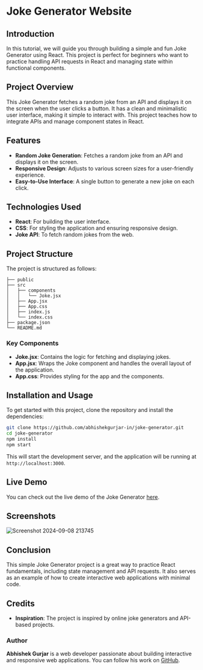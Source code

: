 # Joke Generator Website

## Introduction

In this tutorial, we will guide you through building a simple and fun Joke Generator using React. This project is perfect for beginners who want to practice handling API requests in React and managing state within functional components.

## Project Overview

This Joke Generator fetches a random joke from an API and displays it on the screen when the user clicks a button. It has a clean and minimalistic user interface, making it simple to interact with. This project teaches how to integrate APIs and manage component states in React.

## Features

- **Random Joke Generation**: Fetches a random joke from an API and displays it on the screen.
- **Responsive Design**: Adjusts to various screen sizes for a user-friendly experience.
- **Easy-to-Use Interface**: A single button to generate a new joke on each click.

## Technologies Used

- **React**: For building the user interface.
- **CSS**: For styling the application and ensuring responsive design.
- **Joke API**: To fetch random jokes from the web.

## Project Structure

The project is structured as follows:

```
├── public
├── src
│   ├── components
│   │   └── Joke.jsx
│   ├── App.jsx
│   ├── App.css
│   ├── index.js
│   └── index.css
├── package.json
└── README.md
```

### Key Components

- **Joke.jsx**: Contains the logic for fetching and displaying jokes.
- **App.jsx**: Wraps the Joke component and handles the overall layout of the application.
- **App.css**: Provides styling for the app and the components.


## Installation and Usage

To get started with this project, clone the repository and install the dependencies:

```bash
git clone https://github.com/abhishekgurjar-in/joke-generator.git
cd joke-generator
npm install
npm start
```

This will start the development server, and the application will be running at `http://localhost:3000`.

## Live Demo

You can check out the live demo of the Joke Generator [here](https://github.com/abhishekgurjar-in/joke-generator.git).

## Screenshots

![Screenshot 2024-09-08 213745](https://github.com/user-attachments/assets/b4874802-6b4d-49ea-b4e0-70205283a277)



## Conclusion

This simple Joke Generator project is a great way to practice React fundamentals, including state management and API requests. It also serves as an example of how to create interactive web applications with minimal code.

## Credits

- **Inspiration**: The project is inspired by online joke generators and API-based projects.

### Author

**Abhishek Gurjar** is a web developer passionate about building interactive and responsive web applications. You can follow his work on [GitHub](https://github.com/abhishekgurjar-in).
